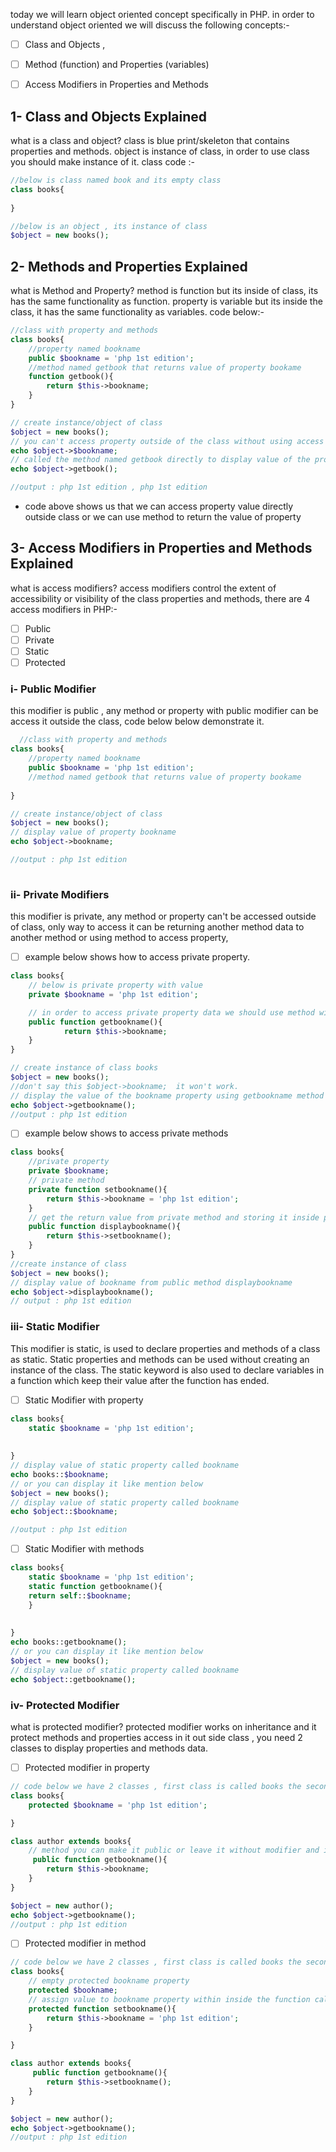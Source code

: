 today we will learn object oriented concept specifically in PHP.
in order to understand object oriented we will discuss the following concepts:-
- [ ] Class and Objects ,
- [ ] Method (function) and Properties (variables)
- [ ] Access Modifiers in Properties and Methods




## 1- Class and Objects Explained
what is a class and object?
class is blue print/skeleton that contains properties and methods.
object is instance of class, in order to use class you should make instance of it.
class code :-
```php
//below is class named book and its empty class
class books{
	
}

//below is an object , its instance of class
$object = new books();
```
	
## 2- Methods and Properties Explained
what is Method and Property?
method is function but its inside of class, its has the same functionality as function.
property is variable but its inside the class, it has the same functionality as variables.
code below:-
```php
//class with property and methods
class books{
	//property named bookname
	public $bookname = 'php 1st edition';
	//method named getbook that returns value of property bookame
	function getbook(){
		return $this->bookname;
	}
}

// create instance/object of class
$object = new books();
// you can't access property outside of the class without using access modifier , that way u see property bookname has public modifier.
echo $object->$bookname;
// called the method named getbook directly to display value of the property
echo $object->getbook();

//output : php 1st edition , php 1st edition
```

- code above shows us that we can access property value directly outside class or we can use method to return the value of property

## 3- Access Modifiers in Properties and Methods Explained
what is access modifiers?
access modifiers control the extent of accessibility or visibility of the class properties and methods, there are 4 access modifiers in PHP:-
- [ ] Public 
- [ ] Private
- [ ] Static
- [ ] Protected

 ### i- Public Modifier
 this modifier is public , any method or property with public modifier can be access it outside the class, code below below demonstrate it.
```php
  //class with property and methods
class books{
	//property named bookname
	public $bookname = 'php 1st edition';
	//method named getbook that returns value of property bookame
	
}

// create instance/object of class
$object = new books();
// display value of property bookname
echo $object->bookname;

//output : php 1st edition
  
```

### ii- Private Modifiers
this modifier is private, any method or property can't be accessed outside of class, only way to access it can be returning another method data to another method or using method to access property,
- [ ] example below shows how to access private property.
```php
class books{
	// below is private property with value
	private $bookname = 'php 1st edition';

	// in order to access private property data we should use method with public name
	public function getbookname(){
			return $this->bookname;
	}
}

// create instance of class books
$object = new books();
//don't say this $object->bookname;  it won't work.
// display the value of the bookname property using getbookname method
echo $object->getbookname();
//output : php 1st edition
```
- [ ] example below shows to access private methods
```php
class books{
	//private property
	private $bookname;
	// private method
	private function setbookname(){
		return $this->bookname = 'php 1st edition';
	}
	// get the return value from private method and storing it inside public function called displaybookname
	public function displaybookname(){
		return $this->setbookname();
	}
}
//create instance of class
$object = new books();
// display value of bookname from public method displaybookname
echo $object->displaybookname();
// output : php 1st edition
```


### iii- Static Modifier
This modifier is static, is used to declare properties and methods of a class as static. Static properties and methods can be used without creating an instance of the class. The static keyword is also used to declare variables in a function which keep their value after the function has ended.

- [ ] Static Modifier with property
```php
class books{
	static $bookname = 'php 1st edition';
	
	
}
// display value of static property called bookname
echo books::$bookname;
// or you can display it like mention below
$object = new books();
// display value of static property called bookname
echo $object::$bookname;

//output : php 1st edition
```

- [ ] Static Modifier with methods
```php
class books{
	static $bookname = 'php 1st edition';
	static function getbookname(){
	return self::$bookname;
	}
	
	
}
echo books::getbookname();
// or you can display it like mention below
$object = new books();
// display value of static property called bookname
echo $object::getbookname();
```

### iv- Protected Modifier
what is protected modifier?
protected modifier works on inheritance and it protect methods and properties access in it out side class , you need 2 classes to display properties and methods  data.

- [ ] Protected modifier in property
```php
// code below we have 2 classes , first class is called books the second class is called author , we will pass bookname property value inside books class to author class using inheritance
class books{
	protected $bookname = 'php 1st edition';

}

class author extends books{
	// method you can make it public or leave it without modifier and it won't make any difference.
	 public function getbookname(){
		return $this->bookname;
	}
}

$object = new author();
echo $object->getbookname();
//output : php 1st edition
```

- [ ] Protected modifier in method
```php
// code below we have 2 classes , first class is called books the second class is called author , we will pass method value  inside books class to author class using inheritance
class books{
	// empty protected bookname property
	protected $bookname;
	// assign value to bookname property within inside the function called setbookname
	protected function setbookname(){
		return $this->bookname = 'php 1st edition';
	}

}

class author extends books{
	 public function getbookname(){
		return $this->setbookname();
	}
}

$object = new author();
echo $object->getbookname();
//output : php 1st edition
```